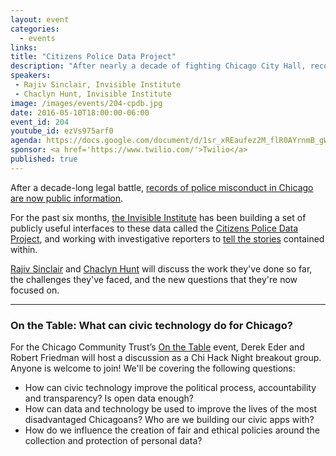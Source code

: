```yaml
---
layout: event
categories: 
  - events
links:
title: "Citizens Police Data Project"
description: "After nearly a decade of fighting Chicago City Hall, records of police misconduct are now public information. For the past six months, the Invisible Institute has been building a set of publicly useful interfaces to these data called the Citizens Police Data Project, and working with investigative reporters to tell the stories contained within."
speakers:
 - Rajiv Sinclair, Invisible Institute
 - Chaclyn Hunt, Invisible Institute
image: /images/events/204-cpdb.jpg
date: 2016-05-10T18:00:00-06:00
event_id: 204
youtube_id: ezVs975arf0
agenda: https://docs.google.com/document/d/1sr_xREaufez2M_flR0AYrnmB_gWXhthUq3Ptxfi__Q4/edit#
sponsor: <a href='https://www.twilio.com/'>Twilio</a>
published: true
---
```


After a decade-long legal battle, [records of police misconduct in Chicago are now public information](http://invisible.institute/news/2014/cpd-lists-of-officers-with-the-most-complaints-are-now-public). 

For the past six months, [the Invisible Institute](http://invisible.institute/) has been building a set of publicly useful interfaces to these data called the [Citizens Police Data Project](http://cpdb.co/), and working with investigative reporters to [tell the stories](http://invisible.institute/police-data/) contained within. 

[Rajiv Sinclair](https://twitter.com/jeeves) and [Chaclyn Hunt](https://twitter.com/ChaclynHunt) will discuss the work they've done so far, the challenges they've faced, and the new questions that they're now focused on. 

---

### On the Table: What can civic technology do for Chicago?

For the Chicago Community Trust’s [On the Table](https://onthetable.com/) event, Derek Eder and Robert Friedman will host a discussion as a Chi Hack Night breakout group. Anyone is welcome to join! We'll be covering the following questions:

* How can civic technology improve the political process, accountability and transparency? Is open data enough?
* How can data and technology be used to improve the lives of the most disadvantaged Chicagoans? Who are we building our civic apps with?
* How do we influence the creation of fair and ethical policies around the collection and protection of personal data?